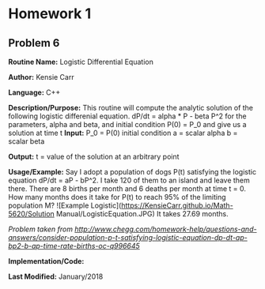 # Homework 1
## Problem 6
**Routine Name:**           Logistic Differential Equation

**Author:** Kensie Carr

**Language:** C++

**Description/Purpose:** 
This routine will compute the analytic solution of the following logistic differenial equation. dP/dt = alpha * P - beta P^2 for the parameters, alpha and beta, and initial condition P(0) = P_0 and give us a solution at time t
**Input:** 
P_0 = P(0) initial condition
a = scalar alpha
b = scalar beta

**Output:** 
t = value of the solution at an arbitrary point

**Usage/Example:**
Say I adopt a population of dogs P(t) satisfying the logistic equation dP/dt = aP - bP^2. I take 120 of them to an island and leave them there. There are 8 births per month and 6 deaths per month at time t = 0. How many months does it take for P(t) to reach 95% of the limiting population M?
![Example Logistic](https://KensieCarr.github.io/Math-5620/Solution Manual/LogisticEquation.JPG)
It takes 27.69 months.

_Problem taken from http://www.chegg.com/homework-help/questions-and-answers/consider-population-p-t-satisfying-logistic-equation-dp-dt-ap-bp2-b-ap-time-rate-births-oc-q996645_

**Implementation/Code:** 


**Last Modified:** January/2018